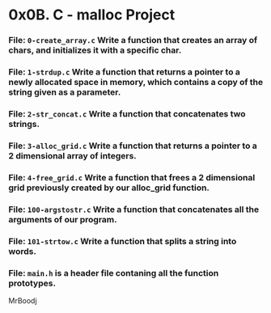 # 0x0B. C - malloc Project

### File: `0-create_array.c` Write a function that creates an array of chars, and initializes it with a specific char.

### File: `1-strdup.c` Write a function that returns a pointer to a newly allocated space in memory, which contains a copy of the string given as a parameter.

### File: `2-str_concat.c` Write a function that concatenates two strings.

### File: `3-alloc_grid.c` Write a function that returns a pointer to a 2 dimensional array of integers.

### File: `4-free_grid.c` Write a function that frees a 2 dimensional grid previously created by our alloc_grid function.

### File: `100-argstostr.c` Write a function that concatenates all the arguments of our program.

### File: `101-strtow.c` Write a function that splits a string into words.

### File: `main.h` is a header file contaning all the function prototypes.

MrBoodj
